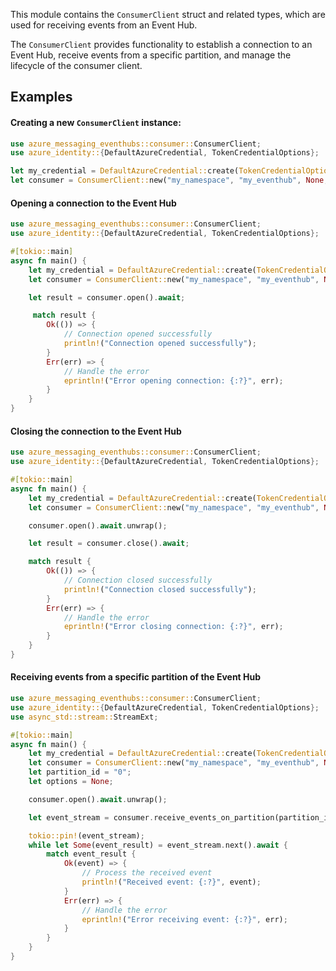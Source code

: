 <!-- cspell: words -->

This module contains the `ConsumerClient` struct and related types, which are used for receiving events from an Event Hub.

The `ConsumerClient` provides functionality to establish a connection to an Event Hub, receive events from a specific partition,
and manage the lifecycle of the consumer client.

## Examples

#### Creating a new `ConsumerClient` instance:

```rust no_run
use azure_messaging_eventhubs::consumer::ConsumerClient;
use azure_identity::{DefaultAzureCredential, TokenCredentialOptions};

let my_credential = DefaultAzureCredential::create(TokenCredentialOptions::default()).unwrap();
let consumer = ConsumerClient::new("my_namespace", "my_eventhub", None, my_credential, None);
```

#### Opening a connection to the Event Hub

```rust no_run
use azure_messaging_eventhubs::consumer::ConsumerClient;
use azure_identity::{DefaultAzureCredential, TokenCredentialOptions};

#[tokio::main]
async fn main() {
    let my_credential = DefaultAzureCredential::create(TokenCredentialOptions::default()).unwrap();
    let consumer = ConsumerClient::new("my_namespace", "my_eventhub", None, my_credential, None);

    let result = consumer.open().await;

     match result {
        Ok(()) => {
            // Connection opened successfully
            println!("Connection opened successfully");
        }
        Err(err) => {
            // Handle the error
            eprintln!("Error opening connection: {:?}", err);
        }
    }
}
```

#### Closing the connection to the Event Hub

```rust no_run
use azure_messaging_eventhubs::consumer::ConsumerClient;
use azure_identity::{DefaultAzureCredential, TokenCredentialOptions};

#[tokio::main]
async fn main() {
    let my_credential = DefaultAzureCredential::create(TokenCredentialOptions::default()).unwrap();
    let consumer = ConsumerClient::new("my_namespace", "my_eventhub", None, my_credential, None);

    consumer.open().await.unwrap();

    let result = consumer.close().await;

    match result {
        Ok(()) => {
            // Connection closed successfully
            println!("Connection closed successfully");
        }
        Err(err) => {
            // Handle the error
            eprintln!("Error closing connection: {:?}", err);
        }
    }
}
```

#### Receiving events from a specific partition of the Event Hub

```rust no_run
use azure_messaging_eventhubs::consumer::ConsumerClient;
use azure_identity::{DefaultAzureCredential, TokenCredentialOptions};
use async_std::stream::StreamExt;

#[tokio::main]
async fn main() {
    let my_credential = DefaultAzureCredential::create(TokenCredentialOptions::default()).unwrap();
    let consumer = ConsumerClient::new("my_namespace", "my_eventhub", None, my_credential, None);
    let partition_id = "0";
    let options = None;

    consumer.open().await.unwrap();

    let event_stream = consumer.receive_events_on_partition(partition_id, options).await;

    tokio::pin!(event_stream);
    while let Some(event_result) = event_stream.next().await {
        match event_result {
            Ok(event) => {
                // Process the received event
                println!("Received event: {:?}", event);
            }
            Err(err) => {
                // Handle the error
                eprintln!("Error receiving event: {:?}", err);
            }
        }
    }
}
```
